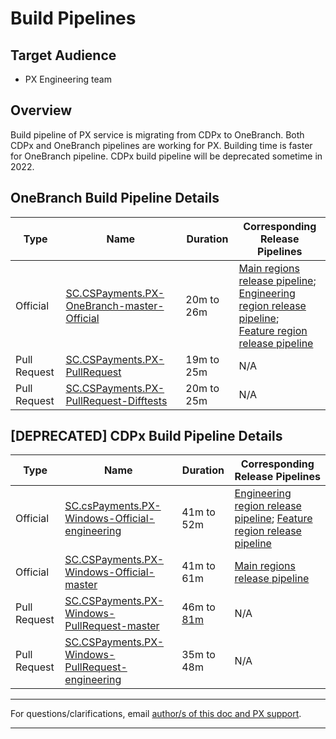 # Build Pipelines

## Target Audience
* PX Engineering team

## Overview
Build pipeline of PX service is migrating from CDPx to OneBranch. Both CDPx and OneBranch pipelines are working for PX. Building time is faster for OneBranch pipeline. CDPx build pipeline will be deprecated sometime in 2022.

## OneBranch Build Pipeline Details
|Type|Name|Duration|Corresponding Release Pipelines|
|--|--|--|--|
|Official|[SC.CSPayments.PX-OneBranch-master-Official](https://microsoft.visualstudio.com/Universal%20Store/_build?definitionId=72510)|20m to 26m|[Main regions release pipeline](https://microsoft.visualstudio.com/Universal%20Store/_release?definitionId=15255&view=mine&_a=releases); <br/> [Engineering region release pipeline](https://microsoft.visualstudio.com/Universal%20Store/_release?definitionId=14891&view=mine&_a=releases); <br/> [Feature region release pipeline](https://microsoft.visualstudio.com/Universal%20Store/_release?definitionId=15256&view=mine&_a=releases)|
|Pull Request|[SC.CSPayments.PX-PullRequest](https://microsoft.visualstudio.com/Universal%20Store/_build?definitionId=72504)|19m to 25m|N/A|
|Pull Request|[SC.CSPayments.PX-PullRequest-Difftests](https://microsoft.visualstudio.com/Universal%20Store/_build?definitionId=74751)|20m to 25m|N/A|

## [DEPRECATED] CDPx Build Pipeline Details
|Type|Name|Duration|Corresponding Release Pipelines|
|--|--|--|--|
|Official|[SC.csPayments.PX-Windows-Official-engineering](https://microsoft.visualstudio.com/Universal%20Store/_build?definitionId=56494)|41m to 52m|[Engineering region release pipeline](https://microsoft.visualstudio.com/Universal%20Store/_release?definitionId=11820&view=mine&_a=releases); [Feature region release pipeline](https://microsoft.visualstudio.com/Universal%20Store/_release?definitionId=12999&view=mine&_a=releases)|
|Official|[SC.CSPayments.PX-Windows-Official-master](https://microsoft.visualstudio.com/Universal%20Store/_build?definitionId=56711)|41m to 61m|[Main regions release pipeline](https://microsoft.visualstudio.com/Universal%20Store/_release?definitionId=10488&view=mine&_a=releases)|
|Pull Request|[SC.CSPayments.PX-Windows-PullRequest-master](https://microsoft.visualstudio.com/Universal%20Store/_build?definitionId=56712)|46m to [81m]([SC.CSPayments.PX-Windows-PullRequest-engineering](https://microsoft.visualstudio.com/Universal%20Store/_build?definitionId=56438))|N/A|
|Pull Request|[SC.CSPayments.PX-Windows-PullRequest-engineering](https://microsoft.visualstudio.com/Universal%20Store/_build?definitionId=56438)|35m to 48m|N/A|


---
For questions/clarifications, email [author/s of this doc and PX support](mailto:WWei@microsoft.com?cc=PXSupport@microsoft.com&subject=Docs%20-%20engineering/build-pipelines.md).

---